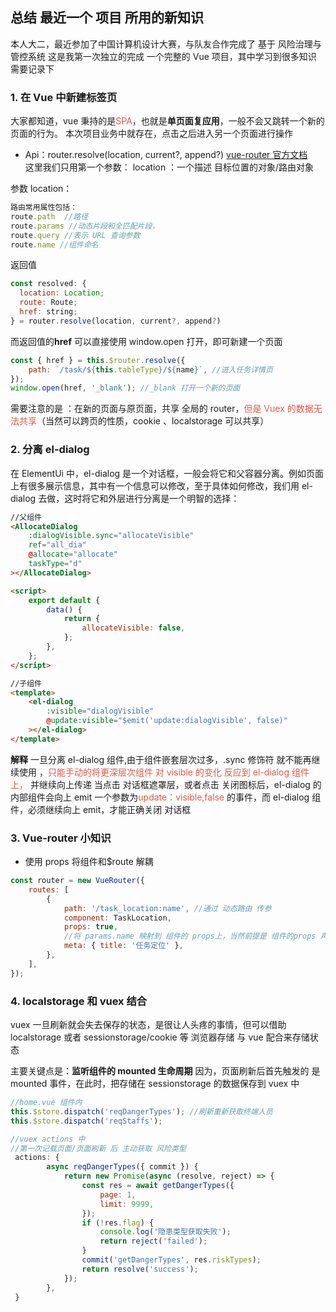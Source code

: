 ## 总结 最近一个 项目 所用的新知识

本人大二，最近参加了中国计算机设计大赛，与队友合作完成了 基于 风险治理与管控系统
这是我第一次独立的完成 一个完整的 Vue 项目，其中学习到很多知识 需要记录下

### 1. 在 Vue 中新建标签页

大家都知道，vue 秉持的是<span style="color:#E05749">SPA</span>，也就是**单页面复应用**，一般不会又跳转一个新的页面的行为。 本次项目业务中就存在，点击之后进入另一个页面进行操作

-   Api：router.resolve(location, current?, append?) [vue-router 官方文档](https://router.vuejs.org/zh/api/#router-resolve)  
    这里我们只用第一个参数： location ：一个描述 目标位置的对象/路由对象

参数 location：

```javascript
路由常用属性包括：
route.path  //路径
route.params //动态片段和全匹配片段，
route.query //表示 URL 查询参数
route.name //组件命名
```

返回值

```javascript
const resolved: {
  location: Location;
  route: Route;
  href: string;
} = router.resolve(location, current?, append?)
```

而返回值的**href** 可以直接使用 window.open 打开，即可新建一个页面

```javascript
const { href } = this.$router.resolve({
    path: `/task/${this.tableType}/${name}`, //进入任务详情页
});
window.open(href, '_blank'); //_blank 打开一个新的页面
```

需要注意的是 ：在新的页面与原页面，共享 全局的 router，<span  style="color:#E05749">但是 Vuex 的数据无法共享</span>（当然可以跨页的性质，cookie 、localstorage 可以共享）

### 2. 分离 el-dialog

在 ElementUi 中，el-dialog 是一个对话框，一般会将它和父容器分离。例如页面上有很多展示信息，其中有一个信息可以修改，至于具体如何修改，我们用 el-dialog 去做，这时将它和外层进行分离是一个明智的选择：

```html
//父组件
<AllocateDialog
    :dialogVisible.sync="allocateVisible"
    ref="all_dia"
    @allocate="allocate"
    taskType="d"
></AllocateDialog>

<script>
    export default {
        data() {
            return {
                allocateVisible: false,
            };
        },
    };
</script>

//子组件
<template>
    <el-dialog
        :visible="dialogVisible"
        @update:visible="$emit('update:dialogVisible', false)"
    ></el-dialog>
</template>
```

**解释**
一旦分离 el-dialog 组件,由于组件嵌套层次过多，.sync 修饰符 就不能再继续使用 ，<span style="color:#E05749">只能手动的将更深层次组件 对 visible 的变化 反应到 el-dialog 组件上，</span> 并继续向上传递
当点击 对话框遮罩层，或者点击 关闭图标后，el-dialog 的内部组件会向上 emit 一个参数为<span style="color:#E05749">update：visible,false</span> 的事件，而 el-dialog 组件，必须继续向上 emit，才能正确关闭 对话框

### 3. Vue-router 小知识

-   使用 props 将组件和\$route 解耦

```javascript
const router = new VueRouter({
    routes: [
        {
            path: '/task_location:name', //通过 动态路由 传参
            component: TaskLocation,
            props: true,
            //将 params.name 映射到 组件的 props上，当然前提是 组件的props 声明 属性 name
            meta: { title: '任务定位' },
        },
    ],
});
```

### 4. localstorage 和 vuex 结合

vuex 一旦刷新就会失去保存的状态，是很让人头疼的事情，但可以借助 localstorage 或者 sessionstorage/cookie 等 浏览器存储 与 vue 配合来存储状态

主要关键点是：**监听组件的 mounted 生命周期**
因为，页面刷新后首先触发的 是 mounted 事件，在此时，把存储在 sessionstorage 的数据保存到 vuex 中

```javascript
//home.vue 组件内
this.$store.dispatch('reqDangerTypes'); //刷新重新获取终端人员
this.$store.dispatch('reqStaffs');

//vuex actions 中
//第一次记载页面/页面刷新 后 主动获取 风险类型
 actions: {
        async reqDangerTypes({ commit }) {
            return new Promise(async (resolve, reject) => {
                const res = await getDangerTypes({
                    page: 1,
                    limit: 9999,
                });
                if (!res.flag) {
                    console.log('隐患类型获取失败');
                    return reject('failed');
                }
                commit('getDangerTypes', res.riskTypes);
                return resolve('success');
            });
        },
 }

```


<Vssue />